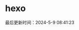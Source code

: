 <!--
 * @Description: 
 * @Author: prui
 * @Date: 2024-05-09 08:40:28
 * @LastEditTime: 2024-05-09 08:41:06
 * @LastEditors: prui
 * 不忘初心,不负梦想
-->

# hexo

最后更新时间：2024-5-9 08:41:23